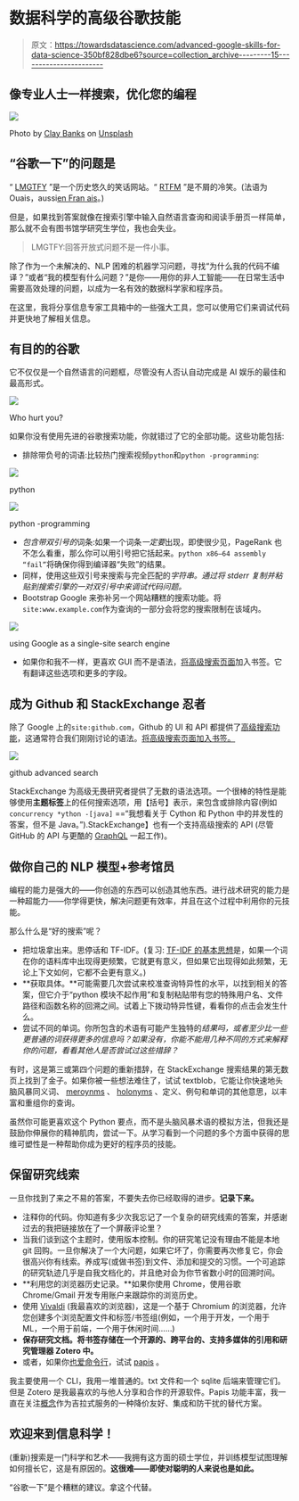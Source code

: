 # 数据科学的高级谷歌技能

> 原文：<https://towardsdatascience.com/advanced-google-skills-for-data-science-350bf828dbe6?source=collection_archive---------15----------------------->

## 像专业人士一样搜索，优化您的编程

![](img/1363e29a319b03a046642d59ecb92376.png)

Photo by [Clay Banks](https://unsplash.com/@claybanks?utm_source=medium&utm_medium=referral) on [Unsplash](https://unsplash.com?utm_source=medium&utm_medium=referral)

## “谷歌一下”的问题是

“ [LMGTFY](http://lmgtfy.com/?q=lmgtfy) ”是一个历史悠久的笑话网站。“ [RTFM](https://www.xkcd.com/293/) ”是不屑的冷笑。(法语为 Ouais，aussi[en Fran ais](https://mouef.fr/argo_geek-pour-les-noobs/#RTFM)。)

但是，如果找到答案就像在搜索引擎中输入自然语言查询和阅读手册页一样简单，那么就不会有图书馆学研究生学位，我也会失业。

> LMGTFY:回答开放式问题不是一件小事。

除了作为一个未解决的、NLP 困难的机器学习问题，寻找“为什么我的代码不编译？”或者“我的模型有什么问题？”是你——用你的非人工智能——在日常生活中需要高效处理的问题，以成为一名有效的数据科学家和程序员。

在这里，我将分享信息专家工具箱中的一些强大工具，您可以使用它们来调试代码并更快地了解相关信息。

## 有目的的谷歌

它不仅仅是一个自然语言的问题框，尽管没有人否认自动完成是 AI 娱乐的最佳和最高形式。

![](img/9ffe32723538cddefc02234c5de78777.png)

Who hurt you?

如果你没有使用先进的谷歌搜索功能，你就错过了它的全部功能。这些功能包括:

*   排除带负号的词语:比较热门搜索视频`python`和`python -programming`:

![](img/da76b7394fd9e804c4837c69ac7e7774.png)

python

![](img/f3125e13600fc93a1d217409c9bb593c.png)

python -programming

*   *包含带双引号的*词条:如果一个词条*一定要*出现，即使很少见，PageRank 也不怎么看重，那么你可以用引号把它括起来。`python x86–64 assembly “fail”`将确保你得到编译器“失败”的结果。
*   同样，使用这些双引号来搜索与完全匹配的*字符串。通过将 stderr 复制并粘贴到搜索引擎的一对双引号中来调试代码问题。*
*   Bootstrap Google 来弥补另一个网站糟糕的搜索功能。将`site:www.example.com`作为查询的一部分会将您的搜索限制在该域内。

![](img/6cfb090a8975c5ec615a4206889f83cd.png)

using Google as a single-site search engine

*   如果你和我不一样，更喜欢 GUI 而不是语法，[将高级搜索页面](https://www.google.com/advanced_search)加入书签。它有翻译这些选项和更多的字段。

## 成为 Github 和 StackExchange 忍者

除了 Google 上的`site:github.com`，Github 的 UI 和 API 都提供了[高级搜索功能](https://help.github.com/en/github/searching-for-information-on-github/about-searching-on-github)，这通常符合我们刚刚讨论的语法。[将高级搜索页面加入书签。](http://github.com/search/advanced)

![](img/a133458f1165eacc38737663027d99b8.png)

github advanced search

StackExchange 为高级无畏研究者提供了无数的语法选项。一个很棒的特性是能够使用**主题标签**上的任何搜索选项，用【括号】表示，来包含或排除内容(例如`concurrency *ython -[java]` ==“我想看关于 Cython 和 Python 中的并发性的答案，但不是 Java。”).StackExchange】也有一个支持高级搜索的 API (尽管 GitHub 的 API 与更酷的 [GraphQL](https://graphql.org/learn/) 一起工作)。

## 做你自己的 NLP 模型+参考馆员

编程的能力是强大的——你创造的东西可以创造其他东西。进行战术研究的能力是一种超能力——你学得更快，解决问题更有效率，并且在这个过程中利用你的元技能。

那么什么是“好的搜索”呢？

*   把垃圾拿出来。思停话和 TF-IDF。(复习: [TF-IDF 的基本思想](https://en.wikipedia.org/wiki/Karen_Spärck_Jones)是，如果一个词在你的语料库中出现得更频繁，它就更有意义，但如果它出现得如此频繁，无论上下文如何，它都不会更有意义。)
*   **获取具体。**可能需要几次尝试来校准查询特异性的水平，以找到相关的答案，但它介于“python 模块不起作用”和复制粘贴带有您的特殊用户名、文件路径和函数名称的回溯之间。试着上下拨动特异性键，看看你的点击会发生什么。
*   尝试不同的单词。你所包含的术语有可能产生独特的*结果吗，或者至少比一些更普通的词获得更多的信息吗？如果没有，你能不能用几种不同的方式来解释你的问题，看看其他人是否尝试过这些措辞？*

有时，这是第三或第四个问题的重新措辞，在 StackExchange 搜索结果的第无数页上找到了金子。如果你被一些想法难住了，试试 textblob，它能让你快速地头脑风暴同义词、 [meroynms](https://en.wikipedia.org/wiki/Meronymy) 、 [holonyms](https://en.wikipedia.org/wiki/Holonymy) 、定义、例句和单词的其他意思，以丰富和重组你的查询。

虽然你可能更喜欢这个 Python 要点，而不是头脑风暴术语的模拟方法，但我还是鼓励你伸展你的精神肌肉，尝试一下。从学习看到一个问题的多个方面中获得的思维可塑性是一种帮助你成为更好的程序员的技能。

## 保留研究线索

一旦你找到了来之不易的答案，不要失去你已经取得的进步。**记录下来。**

*   注释你的代码。你知道有多少次我忘记了一个复杂的研究线索的答案，并感谢过去的我把链接放在了一个屏蔽评论里？
*   当我们谈到这个主题时，使用版本控制。你的研究笔记没有理由不能是本地 git 回购。一旦你解决了一个大问题，如果它坏了，你需要再次修复它，你会很高兴你有线索。养成写(或做书签)到文件、添加和提交的习惯。一个可追踪的研究轨迹几乎是自我文档化的，并且绝对会为你节省数小时的回溯时间。
*   **利用您的浏览器历史记录。**如果你使用 Chrome，使用谷歌 Chrome/Gmail 开发专用账户来跟踪你的浏览历史。
*   使用 [Vivaldi](https://vivaldi.com) (我最喜欢的浏览器)，这是一个基于 Chromium 的浏览器，允许您创建多个浏览配置文件和标签/书签组(例如，一个用于开发，一个用于 ML，一个用于前端，一个用于休闲时间……)
*   **保存研究文档。将书签存储在一个开源的、跨平台的、支持多媒体的引用和研究管理器 Zotero 中。**
*   或者，如果你[也爱命令行](https://github.com/k4m4/terminals-are-sexy)，试试 [papis](https://github.com/papis/papis) 。

我主要使用一个 CLI，我用一堆普通的。txt 文件和一个 sqlite 后端来管理它们。但是 Zotero 是我最喜欢的与他人分享和合作的开源软件。Papis 功能丰富，我一直在关注[概念](https://www.notion.so/?r=bf26be3d6eb948d39e753c78d52ed62d)作为吉拉式服务的一种降价友好、集成和防干扰的替代方案。

## 欢迎来到信息科学！

(重新)搜索是一门科学和艺术——我拥有这方面的硕士学位，并训练模型试图理解如何擅长它，这是有原因的。**这很难——即使对聪明的人来说也是如此。**

“谷歌一下”是个糟糕的建议。拿这个代替。